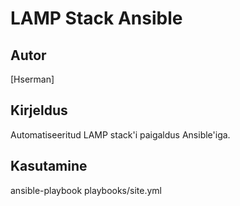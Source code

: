 # LAMP Stack Ansible

## Autor
[Hserman]

## Kirjeldus
Automatiseeritud LAMP stack'i paigaldus Ansible'iga.

## Kasutamine
ansible-playbook playbooks/site.yml

